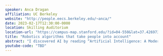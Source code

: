 ```yaml
---
speaker: Anca Dragan
affiliation: UC Berkeley
website: "http://people.eecs.berkeley.edu/~anca/"
date: 2023-02-17T12:30:00-0000
location: Skilling Auditorium
location-url: "https://campus-map.stanford.edu/?id=04-550&lat=37.42697371527761&lng=-122.17280664808126&zoom=18&srch=undefined"
title: "Robotics algorithms that take people into account"
abstract: "I discovered AI by reading “Artificial Intelligence: A Modern Approach” (AIMA). What drew me in was the concept that you could specify a goal or objective for a robot, and it would be able to figure out on its own how to sequence actions in order to achieve it. In other words, we don’t have to hand-engineer the robot’s behavior — it emerges from optimal decision making. Throughout my career in robotics and AI, it has always felt satisfying when the robot would autonomously generate a strategy that I felt was the right way to solve the task, and it was even better when the optimal solution would take me a bit by surprise. In “Intro to AI” I share with students an example of this, where a mobile robot figures out it can avoid getting stuck in a pit by moving along the edge. In my group’s research, we tackle the problem of enabling robots to coordinate with and assist people: for example, autonomous cars driving among pedestrians and human-driven vehicles, or robot arms helping people with motor impairments (together with UCSF Neurology). And time and time again, what has sparked the most joy for me is when robots figure out their own strategies that lead to good interaction — when, as in the work your very own faculty Dorsa Sadigh did in her PhD, we don’t have to hand-engineer that an autonomous car should inch forward at a 4-way stop to assert its turn. Instead, the behavior emerges from optimal decision making. So for this seminar, I'd like to step back a bit. Rather than going through one particular piece of research, I will take the opportunity to share what I've found the underlying optimal decision making problem formulation is for HRI -- and reflect on how we've set up optimal decision making problems that require the robot to account for the people it is interacting with, along with the surprising strategies that have emerged from that along the way. This has come back full circle for me, as I got to include some of this perspective in the very book that drew me into the field, by editing the robotics chapter for the 4th edition of AIMA."
youtube-code: "TBD"
---
```

